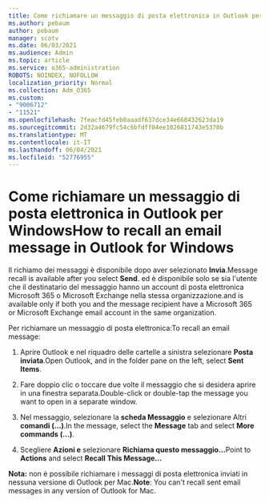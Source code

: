 ```yaml
---
title: Come richiamare un messaggio di posta elettronica in Outlook per Windows
ms.author: pebaum
author: pebaum
manager: scotv
ms.date: 06/03/2021
ms.audience: Admin
ms.topic: article
ms.service: o365-administration
ROBOTS: NOINDEX, NOFOLLOW
localization_priority: Normal
ms.collection: Adm_O365
ms.custom:
- "9006712"
- "11521"
ms.openlocfilehash: 7feacfd45feb0aaadf637dce34e668432623da19
ms.sourcegitcommit: 2d32a4679fc54c6bfdff04ee1026811743e5370b
ms.translationtype: MT
ms.contentlocale: it-IT
ms.lasthandoff: 06/04/2021
ms.locfileid: "52776955"
---
```

# <a name="how-to-recall-an-email-message-in-outlook-for-windows"></a><span data-ttu-id="fb7da-102">Come richiamare un messaggio di posta elettronica in Outlook per Windows</span><span class="sxs-lookup"><span data-stu-id="fb7da-102">How to recall an email message in Outlook for Windows</span></span>

<span data-ttu-id="fb7da-103">Il richiamo dei messaggi è disponibile dopo aver selezionato **Invia**.</span><span class="sxs-lookup"><span data-stu-id="fb7da-103">Message recall is available after you select **Send**.</span></span> <span data-ttu-id="fb7da-104">ed è disponibile solo se sia l'utente che il destinatario del messaggio hanno un account di posta elettronica Microsoft 365 o Microsoft Exchange nella stessa organizzazione.</span><span class="sxs-lookup"><span data-stu-id="fb7da-104">and is available only if both you and the message recipient have a Microsoft 365 or Microsoft Exchange email account in the same organization.</span></span> 

<span data-ttu-id="fb7da-105">Per richiamare un messaggio di posta elettronica:</span><span class="sxs-lookup"><span data-stu-id="fb7da-105">To recall an email message:</span></span>

1. <span data-ttu-id="fb7da-106">Aprire Outlook e nel riquadro delle cartelle a sinistra selezionare **Posta inviata**.</span><span class="sxs-lookup"><span data-stu-id="fb7da-106">Open Outlook, and in the folder pane on the left, select **Sent Items**.</span></span>

1. <span data-ttu-id="fb7da-107">Fare doppio clic o toccare due volte il messaggio che si desidera aprire in una finestra separata.</span><span class="sxs-lookup"><span data-stu-id="fb7da-107">Double-click or double-tap the message you want to open in a separate window.</span></span>

1. <span data-ttu-id="fb7da-108">Nel messaggio, selezionare la **scheda Messaggio** e selezionare Altri **comandi (...)**.</span><span class="sxs-lookup"><span data-stu-id="fb7da-108">In the message, select the **Message** tab and select **More commands (...)**.</span></span>

1. <span data-ttu-id="fb7da-109">Scegliere **Azioni e** selezionare **Richiama questo messaggio...**</span><span class="sxs-lookup"><span data-stu-id="fb7da-109">Point to **Actions** and select **Recall This Message...**</span></span>

<span data-ttu-id="fb7da-110">**Nota:** non è possibile richiamare i messaggi di posta elettronica inviati in nessuna versione di Outlook per Mac.</span><span class="sxs-lookup"><span data-stu-id="fb7da-110">**Note**: You can't recall sent email messages in any version of Outlook for Mac.</span></span>